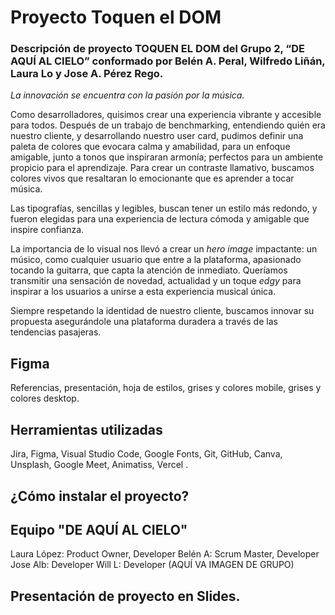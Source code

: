 
# Proyecto Toquen el DOM
### Descripción de proyecto TOQUEN EL DOM del Grupo 2, “DE AQUÍ AL CIELO” conformado por Belén A. Peral, Wilfredo Liñán, Laura Lo y Jose A. Pérez Rego.

*La innovación se encuentra con la pasión por la música.*

Como desarrolladores, quisimos crear una experiencia vibrante y accesible para todos.  Después de un trabajo de benchmarking, entendiendo quién era nuestro cliente, y desarrollando nuestro user card, pudimos definir una paleta de colores que evocara calma y amabilidad, para un enfoque amigable, junto a tonos que inspiraran armonía; perfectos para un ambiente propicio para el aprendizaje. Para crear un contraste llamativo, buscamos colores vivos que resaltaran lo emocionante que es aprender a tocar música.

Las tipografías, sencillas y legibles, buscan tener un estilo más redondo, y fueron elegidas para una experiencia de lectura cómoda y amigable que inspire confianza.

La importancia de lo visual nos llevó a crear un _hero image_ impactante: un músico, como cualquier usuario que entre a la plataforma, apasionado tocando la guitarra, que capta la atención de inmediato. Queríamos transmitir una sensación de novedad, actualidad y un toque _edgy_ para inspirar a los usuarios a unirse a esta experiencia musical única.

Siempre respetando la identidad de nuestro cliente, buscamos innovar su propuesta asegurándole una plataforma duradera a través de las tendencias pasajeras.

<!-- (AQUÍ VA EL LINK DEL DESPLIEGUE)
(AQUÍ VA CAP. PANTALLA IMAGEN WEB REAL) -->


## Figma
Referencias, presentación, hoja de estilos,
grises y colores mobile, grises y colores desktop.

<!-- (AQUÍ VA LINK FIGMA)
(AQUÍ VA CAP. PANTALLA FIGMA) -->


## Herramientas utilizadas

Jira, Figma, Visual Studio Code, Google Fonts, Git, GitHub, Canva, Unsplash, Google Meet, Animatiss, Vercel .
<!-- (AQUÍ VA IMAGEN DE HERRAMIENTAS UTILIZADAS) -->

## ¿Cómo instalar el proyecto?

<!-- (AQUÍ VA LAS INSTRUCCIONES DE CÓMO INSTALAR Y EL LINK) -->

## Equipo "DE AQUÍ AL CIELO"

Laura López: Product Owner, Developer 
Belén A: Scrum Master, Developer
Jose Alb: Developer 
Will L: Developer 
(AQUÍ VA IMAGEN DE GRUPO)


## Presentación de proyecto en Slides. 

<!-- (Aquí va el link de la presentación Canva) -->
<!-- Aquí va pantallazo de presentación canva -->



<!-- # Toquen el DOM

## Descripción

Trabajaremos en crear una web para  una escuela de música online, con el plus de que los usuarios van a poder practicar con algunos de los instrumentos porque estos van a reproducir sonidos con click o con pulsaciones de teclado. La Escuela de música quiere ver las ofertas de diferentes grupos de desarrolladores para ver con cuál decide quedarse.

## Contexto del proyecto

La tecnología ha permitido que se puedan migrar a la virtualidad muchas de las actividades que eran estrictamente presenciales, entre esas la educación, y en este caso puntual, las escuelas de música.

Desarrolla una aplicación web para la escuela de música "**Toquen el DOM**", en la que los usuarios pueden acceder al instrumento de su preferencia y practicar en él de forma didáctica.
El diseño de la web queda a criterio de el equipo de desarrollo, aunque cabe aclarar que en los requerimientos de la escuela está la creatividad como punto importante a tener en cuenta.

### Requerimientos funcionales obligatorios
1. La aplicación debe ofrecer tres instrumentos como minímo a elegir entre: **piano**, **batería**, **guitarra** y **bajo**.
2. Los sonidos deben estar en el orden correcto y corresponder con las teclas del piano o las cuerdas de la guitarra y el bajo. Asimismo, deben coincidir con las distintas partes de la batería.
3. La aplicación DEBE constar de las siguientes páginas: home, instrumentos y about us.
4. La home DEBE mostrar una pequeña presentación del equipo y una galería de los instrumentos.
5. La página de instrumentos DEBE mostrar los instrumentos que se van a utilizar para practicar.
6. La página de about us se DEBE mostrar una imagen de las integrantes del grupo como si fuesen artistas, junto a una breve descripción.
7. La barra de navegación DEBE mostrar un menú con las opciones de home, instrumentos y about us. Debe estar accesible siempre.
8. La aplicación debe tener un diseño agradable, alusivo a la educación y a la música.
9. Cada instrumento se DEBE poder tocar con el mouse.
10. Cada instrumento se DEBE poder tocar con el teclado.
11. Se DEBE poder tocar de manera repetida y cuantas veces quiera el usuario.
12. El sonido de una parte del instrumento DEBE poder sonar a la par con las demás partes (Teclas para el piano, platillos, bombo, redoblante, etc para la batería).
13. Cuando se toque un elemento del instrumento DEBE mostrar algún movimento ( Ya sea Vibración, movimiento, o el efecto de que se oprime en el caso de las teclas)


### Requerimientos técnicos

- Utilizar el framework SCRUM para desarrollar el proyecto.
- Utilizar GitFlow para el desarrollo del código.
- La aplicación debe ser responsive y adaptable a dispositivos de distinto tamaño.
- El desarrollo del código debe hacerse sin frameworks ni librerías, a excepción de su uso par la gestión del sonido y las animaciones.
- Se debe desplegar en producción


## Modalidades Pedagógicas


- Los equipos serán de 4-5 personas.
- Se trabajará durante 2 semanas, realizándose 2 sprints.
- La fecha de presentación y entrega es el 5 de Diciembre.
- Se trabajará mediante GitHub Classroom.

## Modalidades de Evaluación

- La evaluación se realizará mediante comentarios orales el día de la presentación.
- Se hará también una dinámica de autoevaluación.

### Bonus Track
1. Crear el apartado **Gramola**, donde el usuario pueda seleccionar una canción y elegir los tres instrumentos para ser interpretada.
2. Crear un apartado con documentación sobre primeros pasos para tocar los instrumentos.
3. Incluir videos tutoriales de cómo tocar un instrumento con canciones sencillas y notas de cada instrumento para tocar en vivo.

### Entregables
- Repositorio de classroom con el fichero README.md explicando:
  - Descripción del proyecto
  - Link del despliegue
  - Demo (Figma)
  - Herramientas utilizadas
  - Cómo instalar el proyecto en el ordenador (local)
  - Autor@s
- Presentación del proyecto


### ¿Qué competencias se evalúan?
- Maquetar una web nivel 2
- Desarrollar una interfaz de usuario dinámica nivel 2
- Crear una interfaz de usuario web estática y adaptable nivel 1

### ¿Qué implica este nivel?

#### Maquetar una web nivel 2
Partiendo de una herramienta de maquetación determinada, reproducir una maquetación hecha con la misma herramienta. Describir los elementos de la carta gráfica utilizada, así como los elementos de seguridad previstos. Formalizar la secuencia de interfases tomando como base el modelo proporcionado. Demostrar que la maqueta puede adaptarse a diferentes dispositivos móviles. Ser capaz de justificar la elección de la ergonomía para una buena experiencia de usuario.

Justificar el vínculo entre las interfaces creadas y los casos de uso o historias de usuario. Añadir nuevas interfaces que correspondan a otros casos de uso respetando los criterios anteriores de carta gráfica, seguridad, ergonomía y adaptabilidad.

#### Desarrollar una interfaz de usuario dinámica nivel 2
Partiendo de la descripción de necesidades y de una página web dinámica existente (realizada o no por el alumno):

- Hacer cambios importantes (añadiendo campos o procesamientos en el lado del cliente),

- Añadir páginas dinámicas,

- Añadir pruebas de procesamientos del lado del cliente que no habrían sido tomados en cuenta hasta entonces.

#### Crear una interfaz de usuario web estática y adaptable nivel 1
Partiendo de una descripción de necesidades (maquetación) y de una interfaz de usuario estática existente:

- Adaptar el contenido de la interfaz (cambiar el texto,...)

- Hacer pequeños cambios en la estructura de la interfaz (añado un título, un párrafo,...)

- Adaptar el diseño de la interfaz (cambio el color de un título, cambio la fuente,...)

### Recursos
- [Página de inspiración 1](https://www.sessiontown.com/es)
- [Página de inspiración 2](https://www.musicca.com/es/herramientas)
- [Librería Keypress](https://dmauro.github.io/Keypress/) -->


